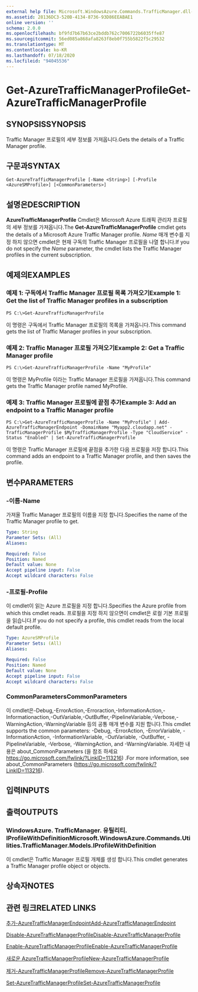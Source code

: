 ```yaml
---
external help file: Microsoft.WindowsAzure.Commands.TrafficManager.dll-Help.xml
ms.assetid: 28136DC3-520B-4134-8736-93D86EEABAE1
online version: ''
schema: 2.0.0
ms.openlocfilehash: bf9fd7b67b63ce2bddb762c7006722b6035ffe87
ms.sourcegitcommit: 56ed085a868afa8263f8eb0f755b5822f5c29532
ms.translationtype: MT
ms.contentlocale: ko-KR
ms.lasthandoff: 07/18/2020
ms.locfileid: "94045536"
---
```

# <span data-ttu-id="c5638-101">Get-AzureTrafficManagerProfile</span><span class="sxs-lookup"><span data-stu-id="c5638-101">Get-AzureTrafficManagerProfile</span></span>

## <span data-ttu-id="c5638-102">SYNOPSIS</span><span class="sxs-lookup"><span data-stu-id="c5638-102">SYNOPSIS</span></span>
<span data-ttu-id="c5638-103">Traffic Manager 프로필의 세부 정보를 가져옵니다.</span><span class="sxs-lookup"><span data-stu-id="c5638-103">Gets the details of a Traffic Manager profile.</span></span>

## <span data-ttu-id="c5638-104">구문과</span><span class="sxs-lookup"><span data-stu-id="c5638-104">SYNTAX</span></span>

```
Get-AzureTrafficManagerProfile [-Name <String>] [-Profile <AzureSMProfile>] [<CommonParameters>]
```

## <span data-ttu-id="c5638-105">설명은</span><span class="sxs-lookup"><span data-stu-id="c5638-105">DESCRIPTION</span></span>
<span data-ttu-id="c5638-106">**AzureTrafficManagerProfile** Cmdlet은 Microsoft Azure 트래픽 관리자 프로필의 세부 정보를 가져옵니다.</span><span class="sxs-lookup"><span data-stu-id="c5638-106">The **Get-AzureTrafficManagerProfile** cmdlet gets the details of a Microsoft Azure Traffic Manager profile.</span></span>
<span data-ttu-id="c5638-107">*Name* 매개 변수를 지정 하지 않으면 cmdlet은 현재 구독의 Traffic Manager 프로필을 나열 합니다.</span><span class="sxs-lookup"><span data-stu-id="c5638-107">If you do not specify the *Name* parameter, the cmdlet lists the Traffic Manager profiles in the current subscription.</span></span>

## <span data-ttu-id="c5638-108">예제의</span><span class="sxs-lookup"><span data-stu-id="c5638-108">EXAMPLES</span></span>

### <span data-ttu-id="c5638-109">예제 1: 구독에서 Traffic Manager 프로필 목록 가져오기</span><span class="sxs-lookup"><span data-stu-id="c5638-109">Example 1: Get the list of Traffic Manager profiles in a subscription</span></span>
```
PS C:\>Get-AzureTrafficManagerProfile
```

<span data-ttu-id="c5638-110">이 명령은 구독에서 Traffic Manager 프로필의 목록을 가져옵니다.</span><span class="sxs-lookup"><span data-stu-id="c5638-110">This command gets the list of Traffic Manager profiles in your subscription.</span></span>

### <span data-ttu-id="c5638-111">예제 2: Traffic Manager 프로필 가져오기</span><span class="sxs-lookup"><span data-stu-id="c5638-111">Example 2: Get a Traffic Manager profile</span></span>
```
PS C:\>Get-AzureTrafficManagerProfile -Name "MyProfile"
```

<span data-ttu-id="c5638-112">이 명령은 MyProfile 이라는 Traffic Manager 프로필을 가져옵니다.</span><span class="sxs-lookup"><span data-stu-id="c5638-112">This command gets the Traffic Manager profile named MyProfile.</span></span>

### <span data-ttu-id="c5638-113">예제 3: Traffic Manager 프로필에 끝점 추가</span><span class="sxs-lookup"><span data-stu-id="c5638-113">Example 3: Add an endpoint to a Traffic Manager profile</span></span>
```
PS C:\>Get-AzureTrafficManagerProfile -Name "MyProfile" | Add-AzureTrafficManagerEndpoint -DomainName "Myapp2.cloudapp.net" -TrafficManagerProfile $MyTrafficManagerProfile -Type "CloudService" -Status "Enabled" | Set-AzureTrafficManagerProfile
```

<span data-ttu-id="c5638-114">이 명령은 Traffic Manager 프로필에 끝점을 추가한 다음 프로필을 저장 합니다.</span><span class="sxs-lookup"><span data-stu-id="c5638-114">This command adds an endpoint to a Traffic Manager profile, and then saves the profile.</span></span>

## <span data-ttu-id="c5638-115">변수</span><span class="sxs-lookup"><span data-stu-id="c5638-115">PARAMETERS</span></span>

### <span data-ttu-id="c5638-116">-이름</span><span class="sxs-lookup"><span data-stu-id="c5638-116">-Name</span></span>
<span data-ttu-id="c5638-117">가져올 Traffic Manager 프로필의 이름을 지정 합니다.</span><span class="sxs-lookup"><span data-stu-id="c5638-117">Specifies the name of the Traffic Manager profile to get.</span></span>

```yaml
Type: String
Parameter Sets: (All)
Aliases: 

Required: False
Position: Named
Default value: None
Accept pipeline input: False
Accept wildcard characters: False
```

### <span data-ttu-id="c5638-118">-프로필</span><span class="sxs-lookup"><span data-stu-id="c5638-118">-Profile</span></span>
<span data-ttu-id="c5638-119">이 cmdlet이 읽는 Azure 프로필을 지정 합니다.</span><span class="sxs-lookup"><span data-stu-id="c5638-119">Specifies the Azure profile from which this cmdlet reads.</span></span> <span data-ttu-id="c5638-120">프로필을 지정 하지 않으면이 cmdlet은 로컬 기본 프로필을 읽습니다.</span><span class="sxs-lookup"><span data-stu-id="c5638-120">If you do not specify a profile, this cmdlet reads from the local default profile.</span></span>

```yaml
Type: AzureSMProfile
Parameter Sets: (All)
Aliases: 

Required: False
Position: Named
Default value: None
Accept pipeline input: False
Accept wildcard characters: False
```

### <span data-ttu-id="c5638-121">CommonParameters</span><span class="sxs-lookup"><span data-stu-id="c5638-121">CommonParameters</span></span>
<span data-ttu-id="c5638-122">이 cmdlet은-Debug,-ErrorAction,-Erroraction,-InformationAction,-Informationaction,-OutVariable,-OutBuffer,-PipelineVariable,-Verbose,-WarningAction,-WarningVariable 등의 공통 매개 변수를 지원 합니다.</span><span class="sxs-lookup"><span data-stu-id="c5638-122">This cmdlet supports the common parameters: -Debug, -ErrorAction, -ErrorVariable, -InformationAction, -InformationVariable, -OutVariable, -OutBuffer, -PipelineVariable, -Verbose, -WarningAction, and -WarningVariable.</span></span> <span data-ttu-id="c5638-123">자세한 내용은 about_CommonParameters (을 참조 하세요 https://go.microsoft.com/fwlink/?LinkID=113216) .</span><span class="sxs-lookup"><span data-stu-id="c5638-123">For more information, see about_CommonParameters (https://go.microsoft.com/fwlink/?LinkID=113216).</span></span>

## <span data-ttu-id="c5638-124">입력</span><span class="sxs-lookup"><span data-stu-id="c5638-124">INPUTS</span></span>

## <span data-ttu-id="c5638-125">출력</span><span class="sxs-lookup"><span data-stu-id="c5638-125">OUTPUTS</span></span>

### <span data-ttu-id="c5638-126">WindowsAzure. TrafficManager. 유틸리티. IProfileWithDefinition</span><span class="sxs-lookup"><span data-stu-id="c5638-126">Microsoft.WindowsAzure.Commands.Utilities.TrafficManager.Models.IProfileWithDefinition</span></span>
<span data-ttu-id="c5638-127">이 cmdlet은 Traffic Manager 프로필 개체를 생성 합니다.</span><span class="sxs-lookup"><span data-stu-id="c5638-127">This cmdlet generates a Traffic Manager profile object or objects.</span></span>

## <span data-ttu-id="c5638-128">상속자</span><span class="sxs-lookup"><span data-stu-id="c5638-128">NOTES</span></span>

## <span data-ttu-id="c5638-129">관련 링크</span><span class="sxs-lookup"><span data-stu-id="c5638-129">RELATED LINKS</span></span>

[<span data-ttu-id="c5638-130">추가-AzureTrafficManagerEndpoint</span><span class="sxs-lookup"><span data-stu-id="c5638-130">Add-AzureTrafficManagerEndpoint</span></span>](./Add-AzureTrafficManagerEndpoint.md)

[<span data-ttu-id="c5638-131">Disable-AzureTrafficManagerProfile</span><span class="sxs-lookup"><span data-stu-id="c5638-131">Disable-AzureTrafficManagerProfile</span></span>](./Disable-AzureTrafficManagerProfile.md)

[<span data-ttu-id="c5638-132">Enable-AzureTrafficManagerProfile</span><span class="sxs-lookup"><span data-stu-id="c5638-132">Enable-AzureTrafficManagerProfile</span></span>](./Enable-AzureTrafficManagerProfile.md)

[<span data-ttu-id="c5638-133">새로운 AzureTrafficManagerProfile</span><span class="sxs-lookup"><span data-stu-id="c5638-133">New-AzureTrafficManagerProfile</span></span>](./New-AzureTrafficManagerProfile.md)

[<span data-ttu-id="c5638-134">제거-AzureTrafficManagerProfile</span><span class="sxs-lookup"><span data-stu-id="c5638-134">Remove-AzureTrafficManagerProfile</span></span>](./Remove-AzureTrafficManagerProfile.md)

[<span data-ttu-id="c5638-135">Set-AzureTrafficManagerProfile</span><span class="sxs-lookup"><span data-stu-id="c5638-135">Set-AzureTrafficManagerProfile</span></span>](./Set-AzureTrafficManagerProfile.md)


